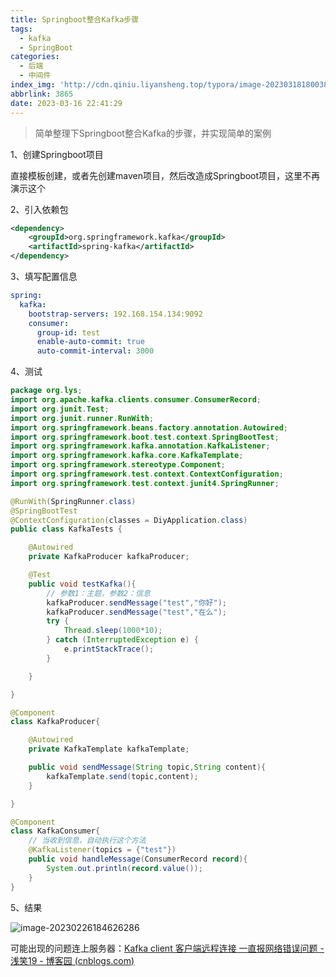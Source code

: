 ```yaml
---
title: Springboot整合Kafka步骤
tags:
  - kafka
  - SpringBoot
categories:
  - 后端
  - 中间件
index_img: 'http://cdn.qiniu.liyansheng.top/typora/image-20230318180038770.png'
abbrlink: 3865
date: 2023-03-16 22:41:29
---
```

> 简单整理下Springboot整合Kafka的步骤，并实现简单的案例

1、创建Springboot项目

直接模板创建，或者先创建maven项目，然后改造成Springboot项目，这里不再演示这个

2、引入依赖包

```xml
<dependency>
    <groupId>org.springframework.kafka</groupId>
    <artifactId>spring-kafka</artifactId>
</dependency>
```

3、填写配置信息

```yaml
spring:
  kafka:
    bootstrap-servers: 192.168.154.134:9092
    consumer:
      group-id: test
      enable-auto-commit: true
      auto-commit-interval: 3000
```

4、测试

```java
package org.lys;
import org.apache.kafka.clients.consumer.ConsumerRecord;
import org.junit.Test;
import org.junit.runner.RunWith;
import org.springframework.beans.factory.annotation.Autowired;
import org.springframework.boot.test.context.SpringBootTest;
import org.springframework.kafka.annotation.KafkaListener;
import org.springframework.kafka.core.KafkaTemplate;
import org.springframework.stereotype.Component;
import org.springframework.test.context.ContextConfiguration;
import org.springframework.test.context.junit4.SpringRunner;

@RunWith(SpringRunner.class)
@SpringBootTest
@ContextConfiguration(classes = DiyApplication.class)
public class KafkaTests {

    @Autowired
    private KafkaProducer kafkaProducer;

    @Test
    public void testKafka(){
        // 参数1：主题，参数2：信息
        kafkaProducer.sendMessage("test","你好");
        kafkaProducer.sendMessage("test","在么");
        try {
            Thread.sleep(1000*10);
        } catch (InterruptedException e) {
            e.printStackTrace();
        }

    }

}

@Component
class KafkaProducer{

    @Autowired
    private KafkaTemplate kafkaTemplate;

    public void sendMessage(String topic,String content){
        kafkaTemplate.send(topic,content);
    }

}

@Component
class KafkaConsumer{
    // 当收到信息，自动执行这个方法
    @KafkaListener(topics = {"test"})
    public void handleMessage(ConsumerRecord record){
        System.out.println(record.value());
    }
}
```

5、结果

![image-20230226184626286](http://cdn.qiniu.liyansheng.top/typora/image-20230226184626286.png)

可能出现的问题连上服务器：[Kafka client 客户端远程连接 一直报网络错误问题 - 浅笑19 - 博客园 (cnblogs.com)](https://www.cnblogs.com/qianxiaoPro/p/15788854.html)